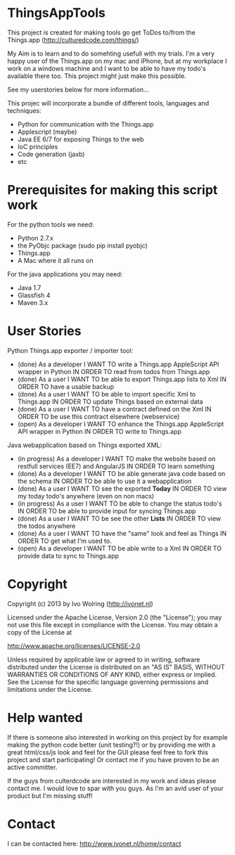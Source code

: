 # ThingsAppTools #

This project is created for making tools go get ToDos to/from the Things.app (http://culturedcode.com/things/)

My Aim is to learn and to do somehting usefull with my trials. I'm a very happy user of the Things.app on my mac and
iPhone, but at my workplace I work on a windows machine and I want to be able to have my todo's available there too.
This project might just make this possible.

See my userstories below for more information...

This projec will incorporate a bundle of different tools, languages and techniques:

* Python for communication with the Things.app
* Applescript (maybe)
* Java EE 6/7 for exposing Things to the web
* IoC principles
* Code generation (jaxb)
* etc


# Prerequisites for making this script work #
For the python tools we need:

* Python 2.7.x
* the PyObjc package (sudo pip install pyobjc)
* Things.app
* A Mac where it all runs on

For the java applications you may need:

* Java 1.7
* Glassfish 4
* Maven 3.x


# User Stories #

Python Things.app exporter / importer tool:

* (done) As a developer I WANT TO write a Things.app AppleScript API wrapper in Python IN ORDER TO read from todos from Things.app
* (done) As a user I WANT TO be able to export Things.app lists to Xml IN ORDER TO have a usable backup
* (done) As a user I WANT TO be able to import specific Xml to Things.app IN ORDER TO update Things based on external data
* (done) As a user I WANT TO have a contract defined on the Xml IN ORDER TO be use this contract elsewhere (webservice)
* (open) As a developer I WANT TO enhance the Things.app AppleScript API wrapper in Python IN ORDER TO write to Things.app


Java webapplication based on Things exported XML:

* (in progress) As a developer I WANT TO make the website based on restfull services (EE7) and AngularJS IN ORDER TO learn something
* (done) As a developer I WANT TO be able generate java code based on the schema IN ORDER TO be able to use it a webapplication
* (done) As a user I WANT TO see the exported **Today** IN ORDER TO view my today todo's anywhere (even on non macs)
* (in progress) As a user I WANT TO be able to change the status todo's IN ORDER TO be able to provide input for syncing Things.app
* (done) As a user I WANT TO be see the other **Lists** IN ORDER TO view the todos anywhere
* (done) As a user I WANT TO have the "same" look and feel as Things IN ORDER TO get what I'm used to.
* (open) As a developer I WANT TO be able write to a Xml IN ORDER TO provide data to sync to Things.app


# Copyright #

Copyright (c) 2013 by Ivo Wolring (http://ivonet.nl)

Licensed under the Apache License, Version 2.0 (the "License");
you may not use this file except in compliance with the License.
You may obtain a copy of the License at

   http://www.apache.org/licenses/LICENSE-2.0

Unless required by applicable law or agreed to in writing, software
distributed under the License is distributed on an "AS IS" BASIS,
WITHOUT WARRANTIES OR CONDITIONS OF ANY KIND, either express or implied.
See the License for the specific language governing permissions and
limitations under the License.


# Help wanted #

If there is someone also interested in working on this project by for example making
the python code better (unit testing?!) or by providing me with a great html/css/js look and
feel for the GUI please feel free to fork this project and start participating!
Or contact me if you have proven to be an active committer.


If the guys from culterdcode are interested in my work and ideas please contact me.
I would love to spar with you guys. As I'm an avid user of your product but I'm missing stuff!


# Contact #

I can be contacted here: http://www.ivonet.nl/home/contact